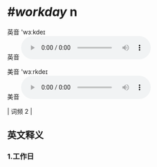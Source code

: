 # ***\#workday*** n
英音 'wɜːkdeɪ  
英音
<audio src="./media/workday1.aac" controls="controls"></audio>

美音 'wɜːrkdeɪ  
美音
<audio src="./media/workday2.aac" controls="controls"></audio>



| 词频 2 |  

英文释义
---
### 1.**工作日**  


